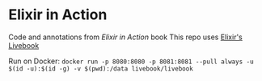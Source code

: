 # Elixir in Action

Code and annotations from _Elixir in Action_ book
This repo uses [Elixir's Livebook](https://github.com/livebook-dev/livebook)

Run on Docker:
`docker run -p 8080:8080 -p 8081:8081 --pull always -u $(id -u):$(id -g) -v $(pwd):/data livebook/livebook`
